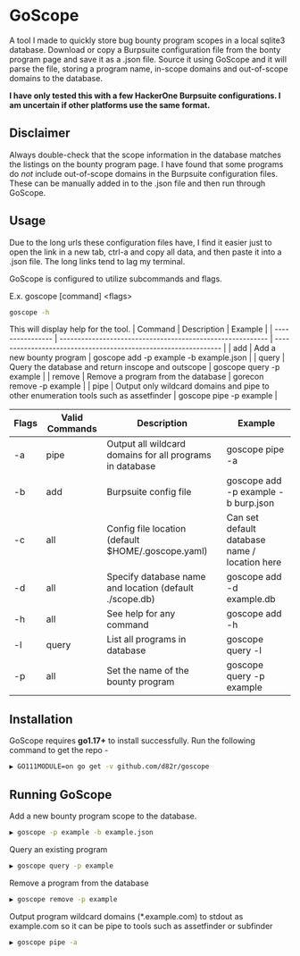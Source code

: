 # GoScope

A tool I made to quickly store bug bounty program scopes in a local sqlite3 database. Download or copy a Burpsuite configuration file from the bonty program page and save it
as a .json file. Source it using GoScope and it will parse the file, storing a program name, in-scope domains and out-of-scope domains to the database.

**I have only tested this with a few HackerOne Burpsuite configurations. I am uncertain if other platforms use the same format.**

## Disclaimer
Always double-check that the scope information in the database matches the listings on the bounty program page. I have found that some programs do *not* include out-of-scope domains
in the Burpsuite configuration files. These can be manually added in to the .json file and then run through GoScope.



## Usage
Due to the long urls these configuration files have, I find it easier just to open the link in a new tab, ctrl-a and copy all data, and then paste it into a .json file. The long links tend to lag my terminal.

GoScope is configured to utilize subcommands and flags.

E.x. goscope [command] \<flags>
```sh
goscope -h
```
This will display help for the tool. 
| Command          | Description                                                | Example                                                         |
| ---------------- | ---------------------------------------------------------- | --------------------------------------------------------------- |
| add              | Add a new bounty program                                   | goscope add -p example -b example.json                          |
| query            | Query the database and return inscope and outscope         | goscope query -p example                                        |
| remove           | Remove a program from the database                         | gorecon remove -p example                                       |
| pipe             | Output only wildcard domains and pipe to other enumeration tools such as assetfinder | goscope pipe -p example               |

| Flags            | Valid Commands         | Description                        | Example                                                        |    
|------------------|------------------------|------------------------------------|----------------------------------------------------------------|
| -a               | pipe                   | Output all wildcard domains for all programs in database | goscope pipe -a                          |
| -b               | add                    | Burpsuite config file              | goscope add -p example -b burp.json                            |
| -c               | all                    | Config file location (default $HOME/.goscope.yaml) | Can set default database name / location here  |
| -d               | all                    | Specify database name and location (default ./scope.db) | goscope add -d example.db                 |
| -h               | all                    | See help for any command           | goscope add -h                                                 |
| -l               | query                  | List all programs in database      | goscope query -l                                               |
| -p               | all                    | Set the name of the bounty program | goscope query -p example                                       |


## Installation

GoScope requires **go1.17+** to install successfully. Run the following command to get the repo -

```sh
▶ GO111MODULE=on go get -v github.com/d82r/goscope
```

## Running GoScope

Add a new bounty program scope to the database.
```sh
▶ goscope -p example -b example.json 
```

Query an existing program

```sh
▶ goscope query -p example
```

Remove a program from the database

```sh
▶ goscope remove -p example
```

Output program wildcard domains (*.example.com) to stdout as example.com so it can be pipe to tools such as assetfinder or subfinder
```sh
▶ goscope pipe -a
```
